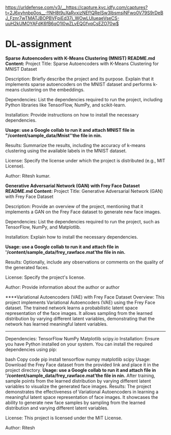 https://urldefense.com/v3/__https://capture.kyc.idfy.com/captures?t=2J6xyhnbp0os__;!!NH8t9uXaRvxizNEf!QReISw3lbsmsjNFwo0V79S9rDeBJ_Fznr7wTMATJBOPBVFpiEd37i_WOwLUlueaeVseCS-uuH2kUMOYAFdK6fB6qO1l0wZLvEQGfvqCsEZO70w$
# DL-assignment
**Sparse Autoencoders with K-Means Clustering (MNIST)
README.md Content:**
Project Title: Sparse Autoencoders with K-Means Clustering for MNIST Dataset

Description: Briefly describe the project and its purpose. Explain that it implements sparse autoencoders on the MNIST dataset and performs k-means clustering on the embeddings.

Dependencies: List the dependencies required to run the project, including Python libraries like TensorFlow, NumPy, and scikit-learn.

Installation: Provide instructions on how to install the necessary dependencies.

**Usage: use a Google collab to run it and attach MNIST  file in "/content/sample_data/Mnist''the file in nin.**

Results: Summarize the results, including the accuracy of k-means clustering using the available labels in the MNIST dataset.

License: Specify the license under which the project is distributed (e.g., MIT License).

Author: Ritesh kumar.

**Generative Adversarial Network (GAN) with Frey Face Dataset
README.md Content:**
Project Title: Generative Adversarial Network (GAN) with Frey Face Dataset

Description: Provide an overview of the project, mentioning that it implements a GAN on the Frey Face dataset to generate new face images.

Dependencies: List the dependencies required to run the project, such as TensorFlow, NumPy, and Matplotlib.

Installation: Explain how to install the necessary dependencies.

**Usage: use a Google collab to run it and attach   file in '/content/sample_data/frey_rawface.mat'the file in nin.**

Results: Optionally, include any observations or comments on the quality of the generated faces.

License: Specify the project's license.

Author: Provide information about the author or author

****Variational Autoencoders (VAE) with Frey Face Dataset
Overview:
This project implements Variational Autoencoders (VAE) using the Frey Face dataset. The trained network learns a probabilistic latent space representation of the face images. It allows sampling from the learned distribution by varying different latent variables, demonstrating that the network has learned meaningful latent variables.
****
Dependencies:
TensorFlow
NumPy
Matplotlib
scipy.io
Installation:
Ensure you have Python installed on your system. You can install the required dependencies using pip:

bash
Copy code
pip install tensorflow numpy matplotlib scipy
Usage:
Download the Frey Face dataset from the provided link and place it in the project directory.
**Usage: use a Google collab to run it and attach   file in '/content/sample_data/frey_rawface.mat'the file in nin.**
After training, sample points from the learned distribution by varying different latent variables to visualize the generated face images.
Results:
The project demonstrates the effectiveness of Variational Autoencoders in learning a meaningful latent space representation of face images. It showcases the ability to generate new face samples by sampling from the learned distribution and varying different latent variables.

License:
This project is licensed under the MIT License.

Author:
Ritesh






